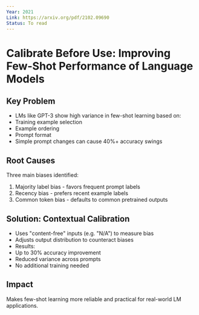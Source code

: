 ```yaml
---
Year: 2021
Link: https://arxiv.org/pdf/2102.09690
Status: To read
---
```

# Calibrate Before Use: Improving Few-Shot Performance of Language Models

## Key Problem
- LMs like GPT-3 show high variance in few-shot learning based on:
 - Training example selection 
 - Example ordering
 - Prompt format
- Simple prompt changes can cause 40%+ accuracy swings

## Root Causes
Three main biases identified:
1. Majority label bias - favors frequent prompt labels
2. Recency bias - prefers recent example labels  
3. Common token bias - defaults to common pretrained outputs

## Solution: Contextual Calibration
- Uses "content-free" inputs (e.g. "N/A") to measure bias
- Adjusts output distribution to counteract biases
- Results:
 - Up to 30% accuracy improvement
 - Reduced variance across prompts
 - No additional training needed

## Impact
Makes few-shot learning more reliable and practical for real-world LM applications.